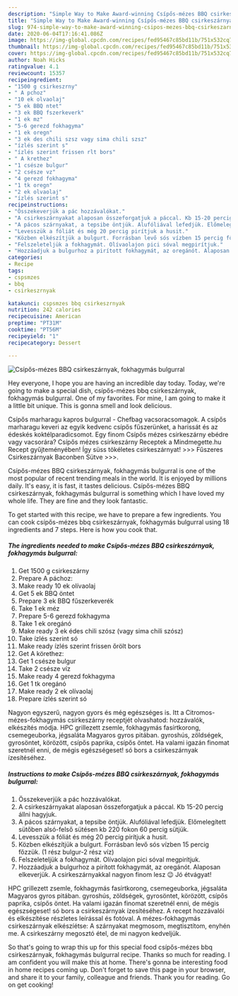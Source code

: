 ```yaml
---
description: "Simple Way to Make Award-winning Csípős-mézes BBQ csirkeszárnyak, fokhagymás bulgurral"
title: "Simple Way to Make Award-winning Csípős-mézes BBQ csirkeszárnyak, fokhagymás bulgurral"
slug: 974-simple-way-to-make-award-winning-csipos-mezes-bbq-csirkeszarnyak-fokhagymas-bulgurral
date: 2020-06-04T17:16:41.086Z
image: https://img-global.cpcdn.com/recipes/fed95467c85bd11b/751x532cq70/csipos-mezes-bbq-csirkeszarnyak-fokhagymas-bulgurral-recept-foto.jpg
thumbnail: https://img-global.cpcdn.com/recipes/fed95467c85bd11b/751x532cq70/csipos-mezes-bbq-csirkeszarnyak-fokhagymas-bulgurral-recept-foto.jpg
cover: https://img-global.cpcdn.com/recipes/fed95467c85bd11b/751x532cq70/csipos-mezes-bbq-csirkeszarnyak-fokhagymas-bulgurral-recept-foto.jpg
author: Noah Hicks
ratingvalue: 4.1
reviewcount: 15357
recipeingredient:
- "1500 g csirkeszrny"
- " A pchoz"
- "10 ek olvaolaj"
- "5 ek BBQ ntet"
- "3 ek BBQ fszerkeverk"
- "1 ek mz"
- "5-6 gerezd fokhagyma"
- "1 ek oregn"
- "3 ek des chili szsz vagy sima chili szsz"
- "ízlés szerint s"
- "ízlés szerint frissen rlt bors"
- " A krethez"
- "1 csésze bulgur"
- "2 csésze vz"
- "4 gerezd fokhagyma"
- "1 tk oregn"
- "2 ek olvaolaj"
- "ízlés szerint s"
recipeinstructions:
- "Összekeverjük a pác hozzávalókat."
- "A csirkeszárnyakat alaposan összeforgatjuk a páccal. Kb 15-20 percig állni hagyjuk."
- "A pácos szárnyakat, a tepsibe öntjük. Alufóliával lefedjük. Előmelegített sütőben alsó-felső sütésen kb 220 fokon 60 percig sütjük."
- "Levesszük a fóliát és még 20 percig pirítjuk a husit."
- "Közben elkészítjük a bulgurt. Forrásban levő sós vízben 15 percig főzzük. (1 rész bulgur-2 rész víz)"
- "Felszeleteljük a fokhagymát. Olívaolajon pici sóval megpirítjuk."
- "Hozzáadjuk a bulgurhoz a pirított fokhagymát, az oregánót. Alaposan elkeverjük. A csirkeszárnyakkal nagyon finom lesz 😉 Jó étvágyat!"
categories:
- Recipe
tags:
- cspsmzes
- bbq
- csirkeszrnyak

katakunci: cspsmzes bbq csirkeszrnyak 
nutrition: 242 calories
recipecuisine: American
preptime: "PT31M"
cooktime: "PT56M"
recipeyield: "1"
recipecategory: Dessert

---
```



![Csípős-mézes BBQ csirkeszárnyak, fokhagymás bulgurral](https://img-global.cpcdn.com/recipes/fed95467c85bd11b/751x532cq70/csipos-mezes-bbq-csirkeszarnyak-fokhagymas-bulgurral-recept-foto.jpg)

Hey everyone, I hope you are having an incredible day today. Today, we're going to make a special dish, csípős-mézes bbq csirkeszárnyak, fokhagymás bulgurral. One of my favorites. For mine, I am going to make it a little bit unique. This is gonna smell and look delicious.

Csípős marharagu kapros bulgurral - Chefbag vacsoracsomagok. A csípős marharagu keveri az egyik kedvenc csípős fűszerünket, a harissát és az édeskés koktélparadicsomot. Egy finom Csípős mézes csirkeszárny ebédre vagy vacsorára? Csípős mézes csirkeszárny Receptek a Mindmegette.hu Recept gyűjteményében! Így süss tökéletes csirkeszárnyat! &gt;&gt;&gt; Fűszeres Csirkeszárnyak Baconben Sütve &gt;&gt;&gt;.

Csípős-mézes BBQ csirkeszárnyak, fokhagymás bulgurral is one of the most popular of recent trending meals in the world. It is enjoyed by millions daily. It's easy, it is fast, it tastes delicious. Csípős-mézes BBQ csirkeszárnyak, fokhagymás bulgurral is something which I have loved my whole life. They are fine and they look fantastic.


To get started with this recipe, we have to prepare a few ingredients. You can cook csípős-mézes bbq csirkeszárnyak, fokhagymás bulgurral using 18 ingredients and 7 steps. Here is how you cook that.

<!--inarticleads1-->

##### The ingredients needed to make Csípős-mézes BBQ csirkeszárnyak, fokhagymás bulgurral:

1. Get 1500 g csirkeszárny
1. Prepare  A páchoz:
1. Make ready 10 ek olívaolaj
1. Get 5 ek BBQ öntet
1. Prepare 3 ek BBQ fűszerkeverék
1. Take 1 ek méz
1. Prepare 5-6 gerezd fokhagyma
1. Take 1 ek oregánó
1. Make ready 3 ek édes chili szósz (vagy sima chili szósz)
1. Take ízlés szerint só
1. Make ready ízlés szerint frissen őrölt bors
1. Get  A körethez:
1. Get 1 csésze bulgur
1. Take 2 csésze víz
1. Make ready 4 gerezd fokhagyma
1. Get 1 tk oregánó
1. Make ready 2 ek olívaolaj
1. Prepare ízlés szerint só


Nagyon egyszerű, nagyon gyors és még egészséges is. Itt a Citromos-mézes-fokhagymás csirkeszárny receptjét olvashatod: hozzávalók, elkészítés módja. HPC grillezett zsemle, fokhagymás fasírtkorong, csemegeuborka, jégsaláta Magyaros gyros pitában. gyroshús, zöldségek, gyrosöntet, körözött, csípős paprika, csípős öntet. Ha valami igazán finomat szeretnél enni, de mégis egészségeset! só bors a csirkeszárnyak ízesítéséhez. 

<!--inarticleads2-->

##### Instructions to make Csípős-mézes BBQ csirkeszárnyak, fokhagymás bulgurral:

1. Összekeverjük a pác hozzávalókat.
1. A csirkeszárnyakat alaposan összeforgatjuk a páccal. Kb 15-20 percig állni hagyjuk.
1. A pácos szárnyakat, a tepsibe öntjük. Alufóliával lefedjük. Előmelegített sütőben alsó-felső sütésen kb 220 fokon 60 percig sütjük.
1. Levesszük a fóliát és még 20 percig pirítjuk a husit.
1. Közben elkészítjük a bulgurt. Forrásban levő sós vízben 15 percig főzzük. (1 rész bulgur-2 rész víz)
1. Felszeleteljük a fokhagymát. Olívaolajon pici sóval megpirítjuk.
1. Hozzáadjuk a bulgurhoz a pirított fokhagymát, az oregánót. Alaposan elkeverjük. A csirkeszárnyakkal nagyon finom lesz 😉 Jó étvágyat!


HPC grillezett zsemle, fokhagymás fasírtkorong, csemegeuborka, jégsaláta Magyaros gyros pitában. gyroshús, zöldségek, gyrosöntet, körözött, csípős paprika, csípős öntet. Ha valami igazán finomat szeretnél enni, de mégis egészségeset! só bors a csirkeszárnyak ízesítéséhez. A recept hozzávalói és elkészítése részletes leírással és fotóval. A mézes-fokhagymás csirkeszárnyak elkészíétse: A szárnyakat megmosom, megtisztítom, enyhén me. A csirkeszárny megosztó étel, de mi nagyon kedveljük. 

So that's going to wrap this up for this special food csípős-mézes bbq csirkeszárnyak, fokhagymás bulgurral recipe. Thanks so much for reading. I am confident you will make this at home. There's gonna be interesting food in home recipes coming up. Don't forget to save this page in your browser, and share it to your family, colleague and friends. Thank you for reading. Go on get cooking!
